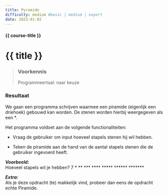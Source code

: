 ```yaml
---
title: Pyramide
difficulty: medium #basic | medium | expert
date: 2023-01-02
---
```


#### {{ course-title }}

# {{ title }}

> ### Voorkennis
> Programmeertaal: naar keuze

### Resultaat
We gaan een programma schrijven waarmee een piramide (eigenlijk een
driehoek) gebouwd kan worden. De stenen worden hierbij weergegeven als
een \*.

Het programma voldoet aan de volgende functionaliteiten:

- Vraag de gebruiker om input hoeveel stapels stenen hij wil hebben.

- Teken de piramide aan de hand van de aantal stapels stenen die de
  gebruiker ingevoerd heeft.

***Voorbeeld:***  
Hoeveel stapels wil je hebben? 7 \* \*\* \*\*\* \*\*\*\* \*\*\*\*\*
\*\*\*\*\*\* \*\*\*\*\*\*\*

***Extra:***  
Als je deze opdracht (te) makkelijk vind, probeer dan eens de opdracht
echte Piramide.
